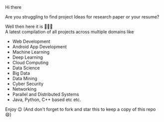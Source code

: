 Hi there

Are you struggling to find project Ideas for research paper or your resume? <br>

Well then here it is 🎉🎉🎉<br>
A latest compilation of all projects across multiple domains like 
- Web Development 
- Android App Development
- Machine Learning
- Deep Learning
- Cloud Computing
- Data Science
- Big Data
- Data Mining 
- Cyber Security
- Networking
- Parallel and Distributed Systems
- Java, Python, C++ based etc etc. 

Enjoy 😉
(And don't forget to fork and star this to keep a copy of this repo 😄)
